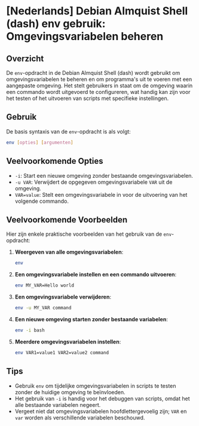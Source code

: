 # [Nederlands] Debian Almquist Shell (dash) env gebruik: Omgevingsvariabelen beheren

## Overzicht
De `env`-opdracht in de Debian Almquist Shell (dash) wordt gebruikt om omgevingsvariabelen te beheren en om programma's uit te voeren met een aangepaste omgeving. Het stelt gebruikers in staat om de omgeving waarin een commando wordt uitgevoerd te configureren, wat handig kan zijn voor het testen of het uitvoeren van scripts met specifieke instellingen.

## Gebruik
De basis syntaxis van de `env`-opdracht is als volgt:

```sh
env [opties] [argumenten]
```

## Veelvoorkomende Opties
- `-i`: Start een nieuwe omgeving zonder bestaande omgevingsvariabelen.
- `-u VAR`: Verwijdert de opgegeven omgevingsvariabele `VAR` uit de omgeving.
- `VAR=value`: Stelt een omgevingsvariabele in voor de uitvoering van het volgende commando.

## Veelvoorkomende Voorbeelden
Hier zijn enkele praktische voorbeelden van het gebruik van de `env`-opdracht:

1. **Weergeven van alle omgevingsvariabelen**:
   ```sh
   env
   ```

2. **Een omgevingsvariabele instellen en een commando uitvoeren**:
   ```sh
   env MY_VAR=Hello world
   ```

3. **Een omgevingsvariabele verwijderen**:
   ```sh
   env -u MY_VAR command
   ```

4. **Een nieuwe omgeving starten zonder bestaande variabelen**:
   ```sh
   env -i bash
   ```

5. **Meerdere omgevingsvariabelen instellen**:
   ```sh
   env VAR1=value1 VAR2=value2 command
   ```

## Tips
- Gebruik `env` om tijdelijke omgevingsvariabelen in scripts te testen zonder de huidige omgeving te beïnvloeden.
- Het gebruik van `-i` is handig voor het debuggen van scripts, omdat het alle bestaande variabelen negeert.
- Vergeet niet dat omgevingsvariabelen hoofdlettergevoelig zijn; `VAR` en `var` worden als verschillende variabelen beschouwd.